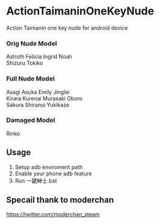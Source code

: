 # ActionTaimaninOneKeyNude
Action Taimanin one key nude for android device

### Orig Nude Model
Astroth Felicia Ingrid Noah\
Shizuru Tokiko

### Full Nude Model
Asagi Asuka Emily Jinglei\
Kirara Kurenai Murasaki Oboro\
Sakura Shiranui Yukikaze

### Damaged Model
Rinko

## Usage
1. Setup adb enviroment path
2. Enable your phone adb feature
3. Run 一鍵紳士.bat

## Specail thank to moderchan
https://twitter.com/moderchan_steam
